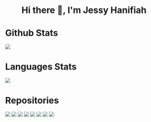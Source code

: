 <h1 align="center">Hi there 👋, I'm Jessy Hanifiah</h1>

 <div class="container">
            <div id="content">
                <h1>Github Stats</h1>
                <p></p>
            </div>
            <img src="https://github-readme-stats.vercel.app/api?username=jeeehaan&count_private=true&show_icons=true&theme=radical" />
        </div>

<div class="container">
            <div id="content">
                <h1>Languages Stats</h1>
                <p></p>
                <img src="https://github-readme-stats.vercel.app/api/top-langs/?username=jeeehaan&&count_private=true&theme=radical" />
            </div>
 
  <div class="container">
            <div id="content">
                <h1>Repositories</h1>
                <p></p>
            </div>
            <img src="https://github-readme-stats.vercel.app/api/pin/?username=jeeehaan&repo=huddle-landing-page&theme=radical" />
            <img src="https://github-readme-stats.vercel.app/api/pin/?username=jeeehaan&repo=3-column-preview-card-component&theme=radical" />
            <img src="https://github-readme-stats.vercel.app/api/pin/?username=jeeehaan&repo=intro-component-with-signup-form&theme=radical" />
            <img src="https://github-readme-stats.vercel.app/api/pin/?username=jeeehaan&repo=product-landing-page&theme=radical" />
            <img src="https://github-readme-stats.vercel.app/api/pin/?username=jeeehaan&repo=rest-api-authentication-example&theme=radical" /> 
            <img src="https://github-readme-stats.vercel.app/api/pin/?username=jeeehaan&repo=sorting-algorithm&theme=radical" />
           <img src="https://github-readme-stats.vercel.app/api/pin/?username=jeeehaan&repo=QoDe&theme=radical" />
           <img src="https://github-readme-stats.vercel.app/api/pin/?username=jeeehaan&repo=sistem-informasi-pegawai&theme=radical" />
        </div>




   






<!--
**jeeehaan/jeeehaan** is a ✨ _special_ ✨ repository because its `README.md` (this file) appears on your GitHub profile.

Here are some ideas to get you started:

- 🔭 I’m currently working on ...
- 🌱 I’m currently learning ...
- 👯 I’m looking to collaborate on ...
- 🤔 I’m looking for help with ...
- 💬 Ask me about ...
- 📫 How to reach me: ...
- 😄 Pronouns: ...
- ⚡ Fun fact: ...
-->
